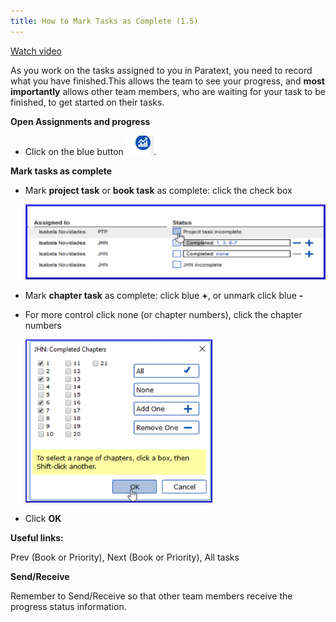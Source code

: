 ```yaml
---
title: How to Mark Tasks as Complete (1.5)
---
```

[Watch video](https://vimeo.com/461793250)

As you work on the tasks assigned to you in Paratext, you need to record what you have finished.This allows the team to see your progress, and **most importantly** allows other team members, who are waiting for your task to be finished, to get started on their tasks.

**Open Assignments and progress**

-   Click on the blue button ![](media/9c6773b2653dfd507ecbec0fd0936b7b.png).

**Mark tasks as complete**

-   Mark **project task** or **book task** as complete: click the check box

    ![](media/ac7b548db83d0f8b86b8b4474bb48880.png)

-   Mark **chapter task** as complete: click blue **+**, or unmark click blue **-**
  
-   For more control click none (or chapter numbers), click the chapter numbers

    ![](media/4f60d7588b6e9e599c40aa94deb9dcf6.png)

-   Click **OK**

**Useful links:**

Prev (Book or Priority), Next (Book or Priority), All tasks

**Send/Receive**

Remember to Send/Receive so that other team members receive the progress status information.

